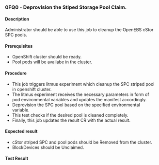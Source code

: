 ### 0FQ0 - Deprovision the Stiped Storage Pool Claim.

#### Description

Administrator should be able to use this job to cleanup the OpenEBS cStor SPC pools.

#### Prerequisites

- OpenShift cluster should be ready.
- Pool pods will be availabe in the cluster.

#### Procedure

- This job triggers litmus experiment which cleanup the SPC striped pool in openshift cluster.
- The litmus experiment receives the necessary parameters in form of pod environmental variables and updates the manifest accordingly.
- Deprovision the SPC pool based on the specified environmental variable.
- This test checks if the desired pool is cleaned completely.
- Finally, this job updates the result CR with the actual result.

#### Expected result

- cStor striped SPC and pool pods should be Removed from the cluster.
- BlockDevices should be Unclaimed.

#### Test Result